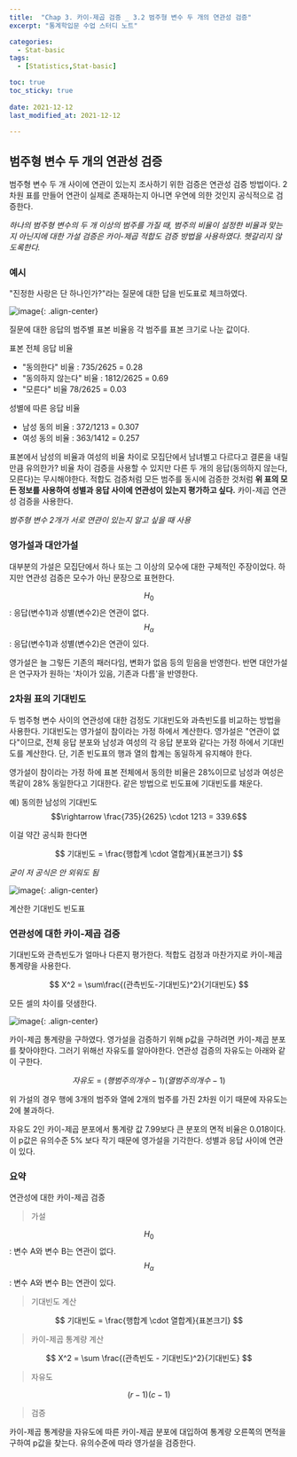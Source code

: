 ```yaml
---
title:  "Chap 3. 카이-제곱 검증 _ 3.2 범주형 변수 두 개의 연관성 검증" 
excerpt: "통계학입문 수업 스터디 노트"

categories:
  - Stat-basic
tags:
  - [Statistics,Stat-basic]

toc: true
toc_sticky: true
 
date: 2021-12-12
last_modified_at: 2021-12-12

---
```


## 범주형 변수 두 개의 연관성 검증

범주형 변수 두 개 사이에 연관이 있는지 조사하기 위한 검증은 연관성 검증 방법이다. 2차원 표를 만들어 연관이 실제로 존재하는지 아니면 우연에 의한 것인지 공식적으로 검증한다.

*하나의 범주형 변수의 두 개 이상의 범주를 가질 때, 범주의 비율이 설정한 비율과 맞는지 아닌지에 대한 가설 검증은 카이-제곱 적합도 검증 방법을 사용하였다. 헷갈리지 않도록한다.*

### 예시 

"진정한 사랑은 단 하나인가?"라는 질문에 대한 답을 빈도표로 체크하였다. 

![image](https://user-images.githubusercontent.com/67791317/145707346-d78de047-1ad3-4f82-8f74-90412324dd1e.png){: .align-center}

질문에 대한 응답의 범주별 표본 비율응 각 범주를 표본 크기로 나눈 값이다. 

표본 전체 응답 비율 

- "동의한다" 비율 : 735/2625 = 0.28
- "동의하지 않는다" 비율 : 1812/2625 = 0.69
- "모른다" 비율 78/2625 = 0.03

성별에 따른 응답 비율 

- 남성 동의 비율 : 372/1213 = 0.307
- 여성 동의 비율 : 363/1412 = 0.257

표본에서 남성의 비율과 여성의 비율 차이로 모집단에서 남녀별고 다르다고 결론을 내릴만큼 유의한가? 비율 차이 검증을 사용할 수 있지만 다른 두 개의 응답(동의하지 않는다, 모른다)는 무시해야한다. 적합도 검증처럼 모든 범주를 동시에 검증한 것처럼 **위 표의 모든 정보를 사용하여 성별과 응답 사이에 연관성이 있는지 평가하고 싶다.** 카이-제곱 연관성 검증을 사용한다. 

*범주형 변수 2개가 서로 연관이 있는지 알고 싶을 때 사용*

### 영가설과 대안가설

대부분의 가설은 모집단에서 하나 또는 그 이상의 모수에 대한 구체적인 주장이었다. 하지만 연관성 검증은 모수가 아닌 문장으로 표현한다. 

$$H_0$$ : 응답(변수1)과 성별(변수2)은 연관이 없다.  
$$H_\alpha$$ : 응답(변수1)과 성별(변수2)은 연관이 있다. 

영가설은 늘 그렇든 기존의 패러다임, 변화가 없음 등의 믿음을 반영한다. 반면 대안가설은 연구자가 원하는 '차이가 있음, 기존과 다름'을 반영한다. 

### 2차원 표의 기대빈도

두 범주형 변수 사이의 연관성에 대한 검정도 기대빈도와 과측빈도를 비교하는 방법을 사용한다. 기대빈도는 영가설이 참이라는 가정 하에서 계산한다. 영가설은 "연관이 없다"이므로, 전체 응답 분포와 남성과 여성의 각 응답 분포와 같다는 가정 하에서 기대빈도를 계산한다. 단, 기존 빈도표의 행과 열의 합계는 동일하게 유지해야 한다.

영가설이 참이라는 가정 하에 표본 전체에서 동의한 비율은 28%이므로 남성과 여성은 똑같이 28% 동일한다고 기대한다. 같은 방법으로 빈도표에 기대빈도를 채운다. 

예) 동의한 남성의 기대빈도 $$\rightarrow \frac{735}{2625} \cdot 1213 = 339.6$$

이걸 약간 공식화 한다면 

$$
기대빈도 = \frac{행합계 \cdot 열합계}{표본크기}
$$ 

*굳이 저 공식은 안 외워도 됨*

![image](https://user-images.githubusercontent.com/67791317/145707975-326bc3aa-1e5f-49bb-93df-35b7879a593c.png){: .align-center}

계산한 기대빈도 빈도표

### 연관성에 대한 카이-제곱 검증 

기대빈도와 관측빈도가 얼마나 다른지 평가한다. 적합도 검정과 마찬가지로 카이-제곱 통계량을 사용한다. 

$$
X^2 = \sum\frac{(관측빈도-기대빈도)^2}{기대빈도}
$$

모든 셀의 차이를 덧샘한다. 

![image](https://user-images.githubusercontent.com/67791317/145708071-6570fbf8-5491-4774-8d8e-8c8dca18d802.png){: .align-center}

카이-제곱 통계량을 구하였다. 영가설을 검증하기 위해 p값을 구하려면 카이-제곱 분포를 찾아야한다. 그러기 위해선 자유도를 알아야한다. 연관성 검증의 자유도는 아래와 같이 구한다. 

$$
자유도 = (행 범주의 개수 - 1)(열 범주의 개수 -1)
$$

위 가설의 경우 행에 3개의 범주와 열에 2개의 범주를 가진 2차원 이기 때문에 자유도는 2에 불과하다. 

자유도 2인 카이-제곱 분포에서 통계량 값 7.99보다 큰 분포의 면적 비율은 0.018이다. 이 p값은 유의수준 5% 보다 작기 때문에 영가설을 기각한다. 성별과 응답 사이에 연관이 있다. 

### 요약 

연관성에 대한 카이-제곱 검증 

> 가설 

$$H_0$$ : 변수 A와 변수 B는 연관이 없다.   
$$H_\alpha$$ : 변수 A와 변수 B는 연관이 있다. 

> 기대빈도 계산 

$$
기대빈도 = \frac{행합계 \cdot 열합계}{표본크기}
$$

> 카이-제곱 통계량 계산

$$
X^2 = \sum \frac{(관측빈도 - 기대빈도)^2}{기대빈도}
$$

> 자유도 

$$
(r-1)(c-1)
$$

> 검증 

카이-제곱 통계량을 자유도에 따른 카이-제곱 분포에 대입하여 통계량 오른쪽의 면적을 구하여 p값을 찾는다. 유의수준에 따라 영가설을 검증한다. 



